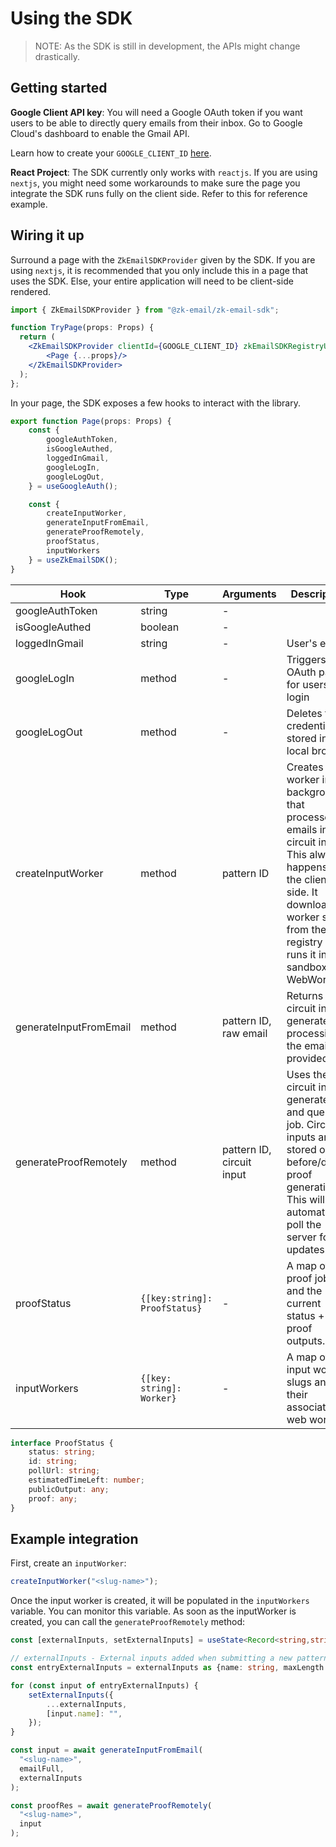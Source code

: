# Using the SDK

> NOTE: As the SDK is still in development, the APIs might change drastically.

## Getting started

**Google Client API key**: You will need a Google OAuth token if you want users to be able to directly query emails from their inbox. Go to Google Cloud's dashboard to enable the Gmail API.

Learn how to create your `GOOGLE_CLIENT_ID` [here](https://support.google.com/cloud/answer/6158849?hl=en).

**React Project**: The SDK currently only works with `reactjs`. If you are using `nextjs`, you might need some workarounds to make sure the page you integrate the SDK runs fully on the client side. Refer to this for reference example.

## Wiring it up

Surround a page with the `ZkEmailSDKProvider` given by the SDK. If you are using `nextjs`, it is recommended that you only include this in a page that uses the SDK. Else, your entire application will need to be client-side rendered.

```jsx
import { ZkEmailSDKProvider } from "@zk-email/zk-email-sdk";

function TryPage(props: Props) {
  return (
    <ZkEmailSDKProvider clientId={GOOGLE_CLIENT_ID} zkEmailSDKRegistryUrl='https://registry-dev.zkregex.com'>
        <Page {...props}/>
    </ZkEmailSDKProvider>
  );
};
```

In your page, the SDK exposes a few hooks to interact with the library.

```jsx
export function Page(props: Props) {
    const {
        googleAuthToken,
        isGoogleAuthed,
        loggedInGmail,
        googleLogIn,
        googleLogOut,
    } = useGoogleAuth();

    const {
        createInputWorker,
        generateInputFromEmail,
        generateProofRemotely,
        proofStatus,
        inputWorkers
    } = useZkEmailSDK();
}
```

| Hook | Type | Arguments | Description |
|------|------|-----------|-------------|
| googleAuthToken | string | - | |
| isGoogleAuthed | boolean | - | |
| loggedInGmail | string | - | User's email |
| googleLogIn | method | - | Triggers the OAuth page for users to login |
| googleLogOut | method | - | Deletes the credentials stored in local browser |
| createInputWorker | method | pattern ID | Creates a worker in the background that processes emails into circuit inputs. This always happens on the client side. It downloads a worker script from the registry and runs it in a sandboxed WebWorker. |
| generateInputFromEmail | method | pattern ID, raw email | Returns the circuit input generated by processing the email provided |
| generateProofRemotely | method | pattern ID, circuit input | Uses the circuit input generated and queues a job. Circuit inputs are stored only before/during proof generation. This will automatically poll the server for updates. |
| proofStatus | `{[key:string]: ProofStatus}` | - | A map of proof job IDs and the current status + proof outputs. |
| inputWorkers | `{[key: string]: Worker}` | - | A map of input worker slugs and their associated web workers. |

```typescript
interface ProofStatus {
    status: string;
    id: string;
    pollUrl: string;
    estimatedTimeLeft: number;
    publicOutput: any;
    proof: any;
}
```

## Example integration

First, create an `inputWorker`:

```typescript
createInputWorker("<slug-name>");
```

Once the input worker is created, it will be populated in the `inputWorkers` variable. You can monitor this variable. As soon as the inputWorker is created, you can call the `generateProofRemotely` method:

```typescript
const [externalInputs, setExternalInputs] = useState<Record<string,string>>({});

// externalInputs - External inputs added when submitting a new pattern at https://registry-dev.zkregex.com/submit
const entryExternalInputs = externalInputs as {name: string, maxLength: number}[] || [];

for (const input of entryExternalInputs) {
    setExternalInputs({
        ...externalInputs,
        [input.name]: "",
    });
}

const input = await generateInputFromEmail(
  "<slug-name>",
  emailFull,
  externalInputs
);

const proofRes = await generateProofRemotely(
  "<slug-name>",
  input
);
```